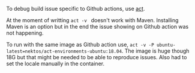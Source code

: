 To debug build issue specific to Github actions, use [act](https://github.com/nektos/act).

At the moment of writting `act -v ` doesn't work with Maven. Installing Maven is an option but in the end the issue
showing on Github action was not happening.

To run with the same image as Github action use, `act -v -P ubuntu-latest=nektos/act-environments-ubuntu:18.04`. 
The image is huge though 18G but that might be needed to be able to reproduce issues. Also had to set the locale
manually in the container.

